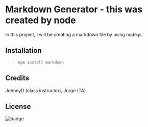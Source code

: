 # Markdown Generator - this was created by node

  
  In this project, I will be creating a markdown file by using node.js.
  
  
  ## Installation
  
  > ``` npm install markdown ```
  
  
  ## Credits
  
  JohnnyD (class instructor), Jorge (TA)
  
  
  ## License
  
![badge](https://img.shields.io/badge/License-MIT-blue)

